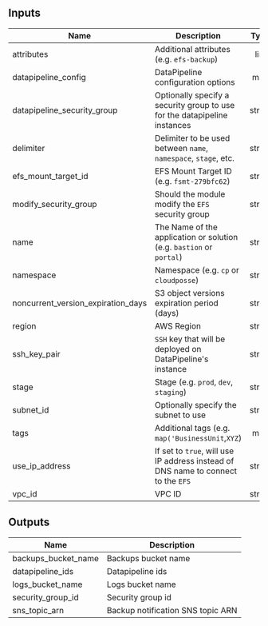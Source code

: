 ## Inputs

| Name | Description | Type | Default | Required |
|------|-------------|:----:|:-----:|:-----:|
| attributes | Additional attributes (e.g. `efs-backup`) | list | `<list>` | no |
| datapipeline_config | DataPipeline configuration options | map | `<map>` | no |
| datapipeline_security_group | Optionally specify a security group to use for the datapipeline instances | string | `` | no |
| delimiter | Delimiter to be used between `name`, `namespace`, `stage`, etc. | string | `-` | no |
| efs_mount_target_id | EFS Mount Target ID (e.g. `fsmt-279bfc62`) | string | - | yes |
| modify_security_group | Should the module modify the `EFS` security group | string | `false` | no |
| name | The Name of the application or solution  (e.g. `bastion` or `portal`) | string | - | yes |
| namespace | Namespace (e.g. `cp` or `cloudposse`) | string | - | yes |
| noncurrent_version_expiration_days | S3 object versions expiration period (days) | string | `35` | no |
| region | AWS Region | string | `` | yes |
| ssh_key_pair | `SSH` key that will be deployed on DataPipeline's instance | string | - | yes |
| stage | Stage (e.g. `prod`, `dev`, `staging`) | string | - | yes |
| subnet_id | Optionally specify the subnet to use | string | `` | no |
| tags | Additional tags (e.g. `map('BusinessUnit`,`XYZ`) | map | `<map>` | no |
| use_ip_address | If set to `true`, will use IP address instead of DNS name to connect to the `EFS` | string | `false` | no |
| vpc_id | VPC ID | string | `` | no |

## Outputs

| Name | Description |
|------|-------------|
| backups_bucket_name | Backups bucket name |
| datapipeline_ids | Datapipeline ids |
| logs_bucket_name | Logs bucket name |
| security_group_id | Security group id |
| sns_topic_arn | Backup notification SNS topic ARN |

